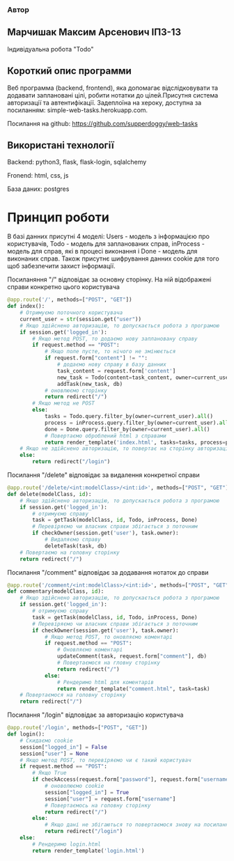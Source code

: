 ### Автор 
## Марчишак Максим Арсенович ІПЗ-13

Індивідуальна робота "Todo"

## Короткий опис программи
Веб программа (backend, frontend), яка допомагає відслідковувати та додавати заплановані цілі, робити нотатки до цілей.Присутня система авторизації та автентифікації. Задеплоїна на хероку, доступна за посиланням: simple-web-tasks.herokuapp.com. 

Посилання на github: https://github.com/supperdoggy/web-tasks

## Використані технології
Backend: python3, flask, flask-login, sqlalchemy

Fronend: html, css, js

База даних: postgres

# Принцип роботи
В базі данних присутні 4 моделі: Users - модель з інформацією про користувачів, Todo - модель для запланованих справ, inProcess - модель для справ, які в процесі виконання і Done - модель для виконаних справ. Також присутнє шифрування данних cookie для того щоб забезпечити захист інформації. 

Посиланяння "/" відповідає за основну сторінку. На ній відображені справи конкретно цього користувача
``` python
@app.route('/', methods=["POST", "GET"])
def index():    
    # Отримуємо поточного користувача
    current_user = str(session.get("user"))
    # Якщо здійснено авторизацію, то допускається робота з програмою
    if session.get('logged_in'):
        # Якщо метод POST, то додаємо нову заплановану справу
        if request.method == "POST":
            # Якщо поле пусте, то нічого не змінюється
            if request.form["content"] != "":
                # додаємо нову справу в базу данних
                task_content = request.form['content']
                new_task = Todo(content=task_content, owner=current_user)
                addTask(new_task, db)
            # оновлюємо сторінку
            return redirect("/")
        # Якщо метод не POST
        else:
            tasks = Todo.query.filter_by(owner=current_user).all()
            process = inProcess.query.filter_by(owner=current_user).all()
            done = Done.query.filter_by(owner=current_user).all()
            # Повертаємо оброблений html з справами
            return render_template('index.html', tasks=tasks, process=process, done=done)
    # Якщо не здійснено авторизацію, то повертає на сторінку авторизації
    else:
        return redirect("/login")
```

Посилання "/delete" відповідає за видалення конкретної справи

```python
@app.route('/delete/<int:modelClass>/<int:id>', methods=["POST", "GET"])
def delete(modelClass, id):
    # Якщо здійснено авторизацію, то допускається робота з програмою
    if session.get('logged_in'):
        # отримуємо справу
        task = getTask(modelClass, id, Todo, inProcess, Done)
        # Перевіряємо чи власник справи збігається з поточним
        if checkOwner(session.get('user'), task.owner):
            # Видаляємо справу
            deleteTask(task, db)
    # Повертаємо на головну сторінку
    return redirect("/")
```

Посилання "/comment" відповідає за додавання нотаток до справи

```python
@app.route('/comment/<int:modelClass>/<int:id>', methods=["POST", "GET"])
def commentary(modelClass, id):
    # Якщо здійснено авторизацію, то допускається робота з програмою
    if session.get('logged_in'):
        # отримуємо справу
        task = getTask(modelClass, id, Todo, inProcess, Done)
        # Перевіряємо чи власник справи збігається з поточним
        if checkOwner(session.get('user'), task.owner):
            # Якщо метод POST, то оновляємо коментарі
            if request.method == "POST":
                # Оновляємо коментарі
                updateComment(task, request.form["comment"], db)
                # Повертаємося на гловну сторінку
                return redirect("/")
            else:
                # Рендеримо html для коментарів
                return render_template("comment.html", task=task)
    # Повертаємося на головну сторінку 
    return redirect("/")
```

Посилання "/login" відповідає за авторизацію користувача

```python
@app.route('/login', methods=["POST", "GET"])
def login():
    # Скидаємо cookie
    session["logged_in"] = False
    session["user"] = None
    # Якщо метод POST, то перевіряємо чи є такий користувач
    if request.method == "POST":
        # Якщо True
        if checkAccess(request.form["password"], request.form["username"], Users.query.all()):
            # оноволюємо cookie
            session["logged_in"] = True
            session["user"] = request.form["username"]
            # Повертаємось на головну сторінку
            return redirect("/")
        else:
            # Якщо дані не збігаються то повертаємося знову на посилання login
            return redirect("/login")
    else:
        # Рендеримо login.html
        return render_template('login.html')
```